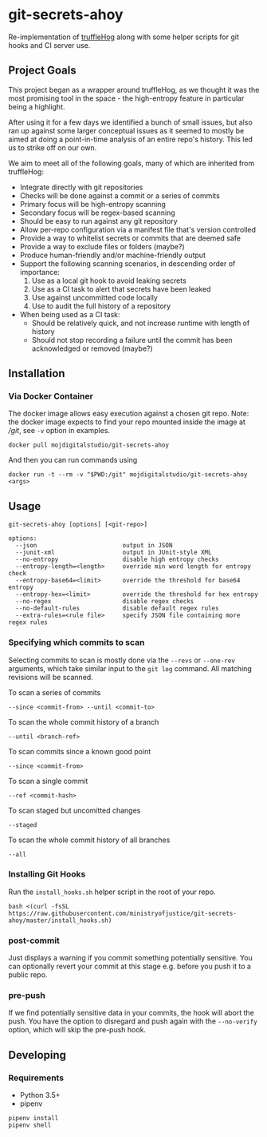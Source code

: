 # git-secrets-ahoy

Re-implementation of [truffleHog](https://github.com/dxa4481/truffleHog) along with some helper scripts for git hooks and CI server use.

## Project Goals

This project began as a wrapper around truffleHog, as we thought it was the most promising tool in the space - the high-entropy feature in particular being a highlight.

After using it for a few days we identified a bunch of small issues, but also ran up against some larger conceptual issues as it seemed to mostly be aimed at doing a point-in-time analysis of an entire repo's history. This led us to strike off on our own.

We aim to meet all of the following goals, many of which are inherited from truffleHog:

* Integrate directly with git repositories
* Checks will be done against a commit or a series of commits
* Primary focus will be high-entropy scanning
* Secondary focus will be regex-based scanning
* Should be easy to run against any git repository
* Allow per-repo configuration via a manifest file that's version controlled
* Provide a way to whitelist secrets or commits that are deemed safe
* Provide a way to exclude files or folders (maybe?)
* Produce human-friendly and/or machine-friendly output
* Support the following scanning scenarios, in descending order of importance:
  1. Use as a local git hook to avoid leaking secrets
  2. Use as a CI task to alert that secrets have been leaked
  3. Use against uncommitted code locally
  4. Use to audit the full history of a repository
* When being used as a CI task:
  * Should be relatively quick, and not increase runtime with length of history
  * Should not stop recording a failure until the commit has been acknowledged or removed (maybe?)

## Installation

### Via Docker Container

The docker image allows easy execution against a chosen git repo.  Note: the docker image expects to find your repo mounted inside the image at */git*, see `-v` option in examples.

```
docker pull mojdigitalstudio/git-secrets-ahoy
```

And then you can run commands using

```
docker run -t --rm -v "$PWD:/git" mojdigitalstudio/git-secrets-ahoy <args>
```

## Usage

```
git-secrets-ahoy [options] [<git-repo>]

options:
  --json                        output in JSON
  --junit-xml                   output in JUnit-style XML
  --no-entropy                  disable high entropy checks
  --entropy-length=<length>     override min word length for entropy check
  --entropy-base64=<limit>      override the threshold for base64 entropy
  --entropy-hex=<limit>         override the threshold for hex entropy
  --no-regex                    disable regex checks
  --no-default-rules            disable default regex rules
  --extra-rules=<rule file>     specify JSON file containing more regex rules
```

### Specifying which commits to scan

Selecting commits to scan is mostly done via the `--revs` or `--one-rev` arguments, which take similar input to the `git log` command. All matching revisions will be scanned.

To scan a series of commits
```
--since <commit-from> --until <commit-to>
```

To scan the whole commit history of a branch
```
--until <branch-ref>
```

To scan commits since a known good point
```
--since <commit-from>
```

To scan a single commit
```
--ref <commit-hash>
```

To scan staged but uncomitted changes
```
--staged
```

To scan the whole commit history of all branches
```
--all
```

### Installing Git Hooks

Run the `install_hooks.sh` helper script in the root of your repo.
```
bash <(curl -fsSL https://raw.githubusercontent.com/ministryofjustice/git-secrets-ahoy/master/install_hooks.sh)
```

### post-commit
Just displays a warning if you commit something potentially sensitive.  You can optionally revert your commit at this stage e.g. before you push it to a public repo.

### pre-push
If we find potentially sensitive data in your commits, the hook will abort the push.  You have the option to disregard and push again with the `--no-verify` option, which will skip the pre-push hook.


## Developing

### Requirements

* Python 3.5+
* pipenv

```
pipenv install
pipenv shell
```
